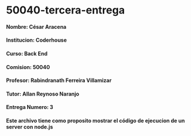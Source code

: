 # 50040-tercera-entrega

#### Nombre: César Aracena

#### Institucion: Coderhouse

#### Curso: Back End

#### Comision: 50040

#### Profesor: Rabindranath Ferreira Villamizar

#### Tutor: Allan Reynoso Naranjo

#### Entrega Numero: 3

#### Este archivo tiene como proposito mostrar el código de ejecucion de un server con node.js

